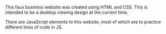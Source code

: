 
This faux business website was created using HTML and CSS. This is intended to be a desktop viewing design at the current time. 

There are JavaScript elements to this website, most of which are to practice different lines of code in JS. 
